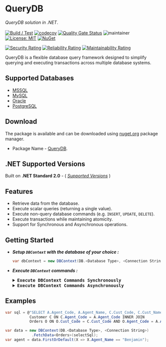 # QueryDB
*QueryDB solution in .NET*. </br></br>
[![Build / Test](https://github.com/abhinavminhas/QueryDB.NET/actions/workflows/build.yml/badge.svg)](https://github.com/abhinavminhas/QueryDB.NET/actions/workflows/build.yml)
[![codecov](https://codecov.io/gh/abhinavminhas/QueryDB.NET/graph/badge.svg?token=L21DM7HZ46)](https://codecov.io/gh/abhinavminhas/QueryDB.NET)
[![Quality Gate Status](https://sonarcloud.io/api/project_badges/measure?project=abhinavminhas_QueryDB&metric=alert_status)](https://sonarcloud.io/summary/new_code?id=abhinavminhas_QueryDB)
![maintainer](https://img.shields.io/badge/Creator/Maintainer-abhinavminhas-e65c00)
[![License: MIT](https://img.shields.io/badge/License-MIT-blue.svg)](https://opensource.org/licenses/MIT)
[![NuGet](https://img.shields.io/nuget/v/QueryDB?color=%23004880&label=Nuget)](https://www.nuget.org/packages/QueryDB/)  

[![Security Rating](https://sonarcloud.io/api/project_badges/measure?project=abhinavminhas_QueryDB&metric=security_rating)](https://sonarcloud.io/summary/new_code?id=abhinavminhas_QueryDB)
[![Reliability Rating](https://sonarcloud.io/api/project_badges/measure?project=abhinavminhas_QueryDB&metric=reliability_rating)](https://sonarcloud.io/summary/new_code?id=abhinavminhas_QueryDB)
[![Maintainability Rating](https://sonarcloud.io/api/project_badges/measure?project=abhinavminhas_QueryDB&metric=sqale_rating)](https://sonarcloud.io/summary/new_code?id=abhinavminhas_QueryDB)

QueryDB is a flexible database query framework designed to simplify querying and executing transactions across multiple database systems.

## Supported Databases
- [MSSQL](https://www.microsoft.com/en-us/sql-server)
- [MySQL](https://www.mysql.com/)
- [Oracle](https://www.oracle.com/)
- [PostgreSQL](https://www.postgresql.org/)

## Download
The package is available and can be downloaded using [nuget.org](https://www.nuget.org/) package manager.  
- Package Name - [QueryDB](https://www.nuget.org/packages/QueryDB).

## .NET Supported Versions

Built on **.NET Standard 2.0** - ( [_Supported Versions_](https://learn.microsoft.com/en-us/dotnet/standard/net-standard?tabs=net-standard-2-0#tabpanel_1_net-standard-2-0:~:text=Select%20.NET%20Standard%20version) )

## Features
- Retrieve data from the database.
- Execute scalar queries (returning a single value).
- Execute non-query database commands (e.g. `INSERT`, `UPDATE`, `DELETE`).
- Execute transactions while maintaining atomicity.
- Support for Synchronous and Asynchronous operations.

## Getting Started
    
- _**Setup `DBContext` with the database of your choice :**_

    ``` csharp
    var dbContext = new DBContext(DB.<Database Type>, <Connection String>);
    ```

- _**Execute `DBContext` commands :**_

    <details>

    <summary><b><tt>Execute DBContext Commands Synchronously</tt></b></summary></br>

    ``` csharp
    var result = dbContext.FetchData(<Sql Statement>);
    ```
    ``` csharp
    var result = dbContext.FetchData<T>(<Sql Statement>);
    ```
    ``` csharp
    var result = dbContext.ExecuteScalar(<Sql Statement>);
    ```
    ``` csharp
    var result = dbContext.ExecuteScalar<T>(<Sql Statement>);
    ```
    ``` csharp
    var result = dbContext.ExecuteCommand(<Sql Statement>);
    ```
    ``` csharp
    var result = dbContext.ExecuteTransaction(<List of Sql Statements>);
    ```

    </details>

    <details>

    <summary><b><tt>Execute DBContext Commands Asynchronously</tt></b></summary></br>
    
    ``` csharp
    var result = dbContext.FetchDataAsync(<Sql Statement>);
    ```
    ``` csharp
    var result = dbContext.FetchDataAsync<T>(<Sql Statement>);
    ```
    ``` csharp
    var result = dbContext.ExecuteScalarAsync(<Sql Statement>);
    ```
    ``` csharp
    var result = dbContext.ExecuteScalarAsync<T>(<Sql Statement>);
    ```
    ``` csharp
    var result = dbContext.ExecuteCommandAsync(<Sql Statement>);
    ```
    ``` csharp
    var result = dbContext.ExecuteTransactionAsync(<List of Sql Statements>);
    ```

    </details>

## Examples

``` csharp
var sql = @"SELECT A.Agent_Code, A.Agent_Name, C.Cust_Code, C.Cust_Name, O.Ord_Num, O.Ord_Amount, O.Advance_Amount, O.Ord_Date, O.Ord_Description FROM Agents A INNER JOIN 
           Customer C ON C.Agent_Code = A.Agent_Code INNER JOIN 
           Orders O ON O.Cust_Code = C.Cust_Code AND O.Agent_Code = A.Agent_Code";

var data = new DBContext(DB.<Database Type>, <Connection String>)
            .FetchData<Orders>(selectSql);
var agent = data.FirstOrDefault(X => X.Agent_Name == "Benjamin");
```